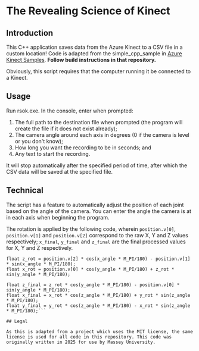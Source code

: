 # The Revealing Science of Kinect

## Introduction

This C++ application saves data from the Azure Kinect to a CSV file in a custom location! Code is adapted from the simple_cpp_sample in [Azure Kinect Samples](<https://github.com/microsoft/Azure-Kinect-Samples/tree/master>). **Follow build instructions in that repository.**

Obviously, this script requires that the computer running it be connected to a Kinect.

## Usage

Run rsok.exe. In the console, enter when prompted:

1) The full path to the destination file when prompted (the program will create the file if it does not exist already);
2) The camera angle around each axis in degrees (0 if the camera is level or you don't know);
3) How long you want the recording to be in seconds; and
4) Any text to start the recording.

It will stop automatically after the specified period of time, after which the CSV data will be saved at the specified file.

## Technical

The script has a feature to automatically adjust the position of each joint based on the angle of the camera. You can enter the angle the camera is at in each axis when beginning the program.

The rotation is applied by the following code, wherein `position.v[0]`, `position.v[1]` and `position.v[2]` correspond to the raw X, Y and Z values respectively; `x_final`, `y_final` and `z_final` are the final processed values for X, Y and Z respectively.

```float y_rot = position.v[1] * cos(x_angle * M_PI/180) + position.v[2] * sin(x_angle * M_PI/180);
float z_rot = position.v[2] * cos(x_angle * M_PI/180) - position.v[1] * sin(x_angle * M_PI/180);
float x_rot = position.v[0] * cos(y_angle * M_PI/180) + z_rot * sin(y_angle * M_PI/180);

float z_final = z_rot * cos(y_angle * M_PI/180) - position.v[0] * sin(y_angle * M_PI/180);
float x_final = x_rot * cos(z_angle * M_PI/180) + y_rot * sin(z_angle * M_PI/180);
float y_final = y_rot * cos(z_angle * M_PI/180) - x_rot * sin(z_angle * M_PI/180);```

## Legal

As this is adapted from a project which uses the MIT license, the same license is used for all code in this repository. This code was originally written in 2025 for use by Massey University.
